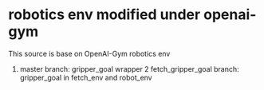 # robotics env modified under openai-gym
This source is base on OpenAI-Gym robotics env

1. master branch: gripper_goal wrapper
2 fetch_gripper_goal branch: gripper_goal in fetch_env and robot_env
